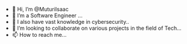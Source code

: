 - 👋 Hi, I’m @MuturiIsaac
- 👀 I’m a Software Engineer ...
- 🌱 I also have vast knowledge in cybersecurity..
- 💞️ I’m looking to collaborate on various projects in the field of Tech...
- 📫 How to reach me...

<!---
MuturiIsaac/MuturiIsaac is a ✨ special ✨ repository because its `README.md` (this file) appears on your GitHub profile.
You can click the Preview link to take a look at your changes.
--->
